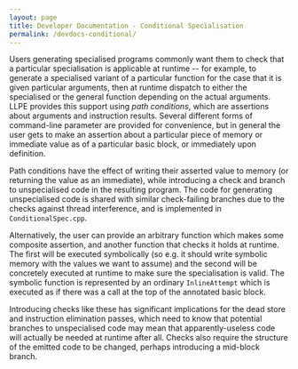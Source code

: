 ```yaml
---
layout: page
title: Developer Documentation - Conditional Specialisation
permalink: /devdocs-conditional/
---
```


Users generating specialised programs commonly want them to check that a particular specialisation is applicable at runtime -- for example, to generate a specialised variant of a particular function for the case that it is given particular arguments, then at runtime dispatch to either the specialised or the general function depending on the actual arguments. LLPE provides this support using *path conditions*, which are assertions about arguments and instruction results. Several different forms of command-line parameter are provided for convenience, but in general the user gets to make an assertion about a particular piece of memory or immediate value as of a particular basic block, or immediately upon definition.

Path conditions have the effect of writing their asserted value to memory (or returning the value as an immediate), while introducing a check and branch to unspecialised code in the resulting program. The code for generating unspecialised code is shared with similar check-failing branches due to the checks against thread interference, and is implemented in `ConditionalSpec.cpp`.

Alternatively, the user can provide an arbitrary function which makes some composite assertion, and another function that checks it holds at runtime. The first will be executed symbolically (so e.g. it should write symbolic memory with the values we want to assume) and the second will be concretely executed at runtime to make sure the specialisation is valid. The symbolic function is represented by an ordinary `InlineAttempt` which is executed as if there was a call at the top of the annotated basic block.

Introducing checks like these has significant implications for the dead store and instruction elimination passes, which need to know that potential branches to unspecialised code may mean that apparently-useless code will actually be needed at runtime after all. Checks also require the structure of the emitted code to be changed, perhaps introducing a mid-block branch.

